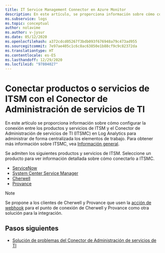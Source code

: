 ```yaml
---
title: IT Service Management Connector en Azure Monitor
description: En este artículo, se proporciona información sobre cómo conectar los productos y servicios de ITSM al Conector de Administración de servicios de TI (ITSMC) en Azure Monitor para supervisar y administrar de forma centralizada los elementos de trabajo de ITSM.
ms.subservice: logs
ms.topic: conceptual
author: nolavime
ms.author: v-jysur
ms.date: 05/12/2020
ms.openlocfilehash: a372cdcd05267f3bdb093f676948a79c473ad955
ms.sourcegitcommit: 7e97ae405c1c6c8ac63850e1b88cf9c9c82372da
ms.translationtype: HT
ms.contentlocale: es-ES
ms.lasthandoff: 12/29/2020
ms.locfileid: "97804027"
---
```

# <a name="connect-itsm-productsservices-with-it-service-management-connector"></a>Conectar productos o servicios de ITSM con el Conector de Administración de servicios de TI
En este artículo se proporciona información sobre cómo configurar la conexión entre los productos y servicios de ITSM y el Conector de Administración de servicios de TI (ITSMC) en Log Analytics para administrar de forma centralizada los elementos de trabajo. Para obtener más información sobre ITSMC, vea [Información general](./itsmc-overview.md).

Se admiten los siguientes productos y servicios de ITSM. Seleccione un producto para ver información detallada sobre cómo conectarlo a ITSMC.

- [ServiceNow](./itsmc-connections-servicenow.md)
- [System Center Service Manager](./itsmc-connections-scsm.md)
- [Cherwell](./itsmc-connections-cherwell.md)
- [Provance](./itsmc-connections-provance.md)

> [!NOTE]
> Se propone a los clientes de Cherwell y Provance que usen la [acción de webhook](./action-groups.md#webhook) para el punto de conexión de Cherwell y Provance como otra solución para la integración.

## <a name="next-steps"></a>Pasos siguientes

* [Solución de problemas del Conector de Administración de servicios de TI](./itsmc-resync-servicenow.md)